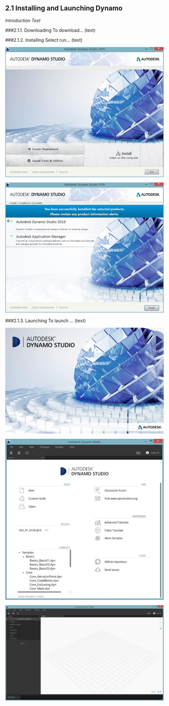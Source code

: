 ## 2.1 Installing and Launching Dynamo

_Introduction Text_

###2.1.1. Downloading
To download... (text)

###2.1.2. Installing
Select run... (text)

![](images/2-2/2-2-2_Installing-01.jpg)

![](images/2-2/2-2-2_Installing-02.jpg)

###2.1.3. Launching
To launch ... (text)

![](images/2-2/2-2-3_Launching-01.jpg)

![](images/2-2/2-2-3_Launching-02.jpg)

![](images/2-2/2-2-3_Launching-03.jpg)
